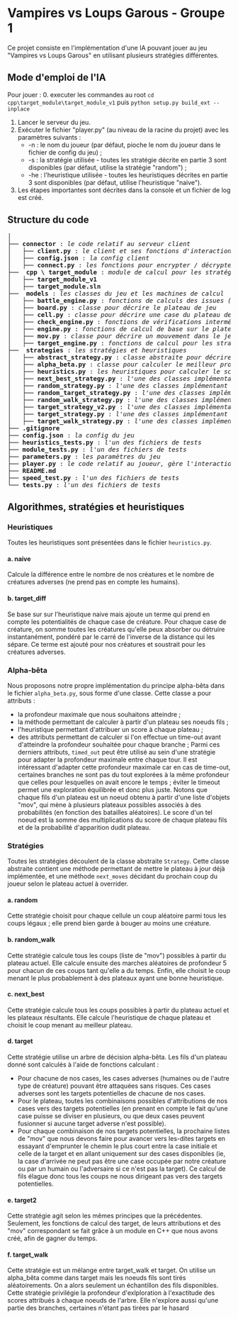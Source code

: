 # Vampires vs Loups Garous - Groupe 1

Ce projet consiste en l'implémentation d'une IA pouvant jouer au jeu "Vampires vs Loups Garous" en utilisant plusieurs stratégies différentes.

## Mode d'emploi de l'IA

Pour jouer : 
0. executer les commandes au root `cd cpp\target_module\target_module_v1` puis `python setup.py build_ext --inplace`
1. Lancer le serveur du jeu.
2. Exécuter le fichier "player.py" (au niveau de la racine du projet) avec les paramètres suivants : 
    * -n : le nom du joueur (par défaut, pioche le nom du joueur dans le fichier de config du jeu) ;
    * -s : la stratégie utilisée - toutes les stratégie décrite en partie 3 sont disponibles (par défaut, utilise la stratégie "random") ;
    * -he : l'heuristique utilisée - toutes les heuristiques décrites en partie 3 sont disponibles (par défaut, utilise l'heuristique "naive").
3. Les étapes importantes sont décrites dans la console et un fichier de log est créé.

## Structure du code

<pre>
│
├── <b>connector</b> : <i>le code relatif au serveur client</i>
│   ├── <b>client.py</b> : <i>le client et ses fonctions d'interaction</i> 
│   ├── <b>config.json</b> : <i>la config client</i>
│   ├── <b>connect.py</b> : <i>les fonctions pour encrypter / décrypter les commandes à envoyer / recevoir par le client</i> 
├──  <b>cpp \ target_module</b> : <i>module de calcul pour les stratégies de target en C++</i>
│   ├── <b>target_module_v1</b>
│   ├── <b>target_module.sln</b>
├──  <b>models</b> : <i>les classes du jeu et les machines de calcul</i>
│   ├── <b>battle_engine.py</b> : <i>fonctions de calculs des issues (espérances) des batailles aléatoires</i>
│   ├── <b>board.py</b> : <i>classe pour décrire le plateau de jeu</i>
│   ├── <b>cell.py</b> : <i>classe pour décrire une case du plateau de jeu</i>
│   ├── <b>check_engine.py</b> : <i>fonctions de vérifications intermédiaires</i>
│   ├── <b>engine.py</b> : <i>fonctions de calcul de base sur le plateau de jeu</i>
│   ├── <b>mov.py</b> : <i>classe pour décrire un mouvement dans le jeu, tel qu'attendu par la commande MOV</i>
│   ├── <b>target_engine.py</b> : <i>fonctions de calcul pour les stratégies de target</i>
├──  <b>strategies</b> : <i>les stratégies et heuristiques</i>
│   ├── <b>abstract_strategy.py</b> : <i>classe abstraite pour décrire une stratégie</i>
│   ├── <b>alpha_beta.py</b> : <i>classe pour calculer le meilleur prochain coup selon alpha-beta</i> 
│   ├── <b>heuristics.py</b> : <i>les heuristiques pour calculer le score d'un plateau</i>
│   ├── <b>next_best_strategy.py</b> : <i>l'une des classes implémentant une stratégie</i>
│   ├── <b>random_strategy.py</b> : <i>l'une des classes implémentant une stratégie</i>
│   ├── <b>random_target_strategy.py</b> : <i>l'une des classes implémentant une stratégie</i> 
│   ├── <b>random_walk_strategy.py</b> : <i>l'une des classes implémentant une stratégie</i>
│   ├── <b>target_strategy_v2.py</b> : <i>l'une des classes implémentant une stratégie</i>
│   ├── <b>target_strategy.py</b> : <i>l'une des classes implémentant une stratégie</i>
│   ├── <b>target_walk_strategy.py</b> : <i>l'une des classes implémentant une stratégie</i>
├── <b>.gitignore</b>
├── <b>config.json</b> : <i>la config du jeu</i>
├── <b>heuristics_tests.py</b> : <i>l'un des fichiers de tests</i>
├── <b>module_tests.py</b> : <i>l'un des fichiers de tests</i>
├── <b>parameters.py</b> : <i>les paramètres du jeu</i>
├── <b>player.py</b> : <i>le code relatif au joueur, gère l'interaction client et utilise une stratégie donnée</i> 
├── <b>README.md</b>
├── <b>speed_test.py</b> : <i>l'un des fichiers de tests</i>
└── <b>tests.py</b> : <i>l'un des fichiers de tests</i>
</pre>

## Algorithmes, stratégies et heuristiques

### Heuristiques
Toutes les heuristiques sont présentées dans le fichier `heuristics.py`.

#### a. naive
Calcule la différence entre le nombre de nos créatures et le nombre de créatures adverses (ne prend pas en compte les humains).
#### b. target_diff
Se base sur sur l'heuristique naive mais ajoute un terme qui prend en compte les potentialités de chaque case de créature. Pour chaque case de créature, on somme toutes les créatures qu'elle peux absorber ou détruire instantanément, pondéré par le carré de l'inverse de la distance qui les sépare. Ce terme est ajouté pour nos créatures et soustrait pour les créatures adverses.

### Alpha-bêta
Nous proposons notre propre implémentation du principe alpha-bêta dans le fichier `alpha_beta.py`, sous forme d'une classe. Cette classe a pour attributs :
* la profondeur maximale que nous souhaitons atteindre ;
* la méthode permettant de calculer à partir d'un plateau ses noeuds fils ;
* l'heuristique permettant d'attribuer un score à chaque plateau ;
* des attributs permettant de calculer si l'on effectue un time-out avant d'atteindre la profondeur souhaitée pour chaque branche ; 
Parmi ces derniers attributs, `timed_out` peut être utilisé au sein d'une stratégie pour adapter la profondeur maximale entre chaque tour. Il est intéressant d'adapter cette profondeur maximale car en cas de time-out, certaines branches ne sont pas du tout explorées à la même profondeur que celles pour lesquelles on avait encore le temps ; éviter le timeout permet une exploration équilibrée et donc plus juste.
Notons que chaque fils d'un plateau est un noeud obtenu à partir d'une liste d'objets "mov", qui mène à plusieurs plateaux possibles associés à des probabilités (en fonction des batailles aléatoires). Le score d'un tel noeud est la somme des multiplications du score de chaque plateau fils et de la probabilité d'apparition dudit plateau.

### Stratégies
Toutes les stratégies découlent de la classe abstraite `Strategy`. Cette classe abstraite contient une méthode permettant de mettre le plateau à jour déjà implémentée, et une méthode `next_moves` décidant du prochain coup du joueur selon le plateau actuel à overrider.

#### a. random
Cette stratégie choisit pour chaque cellule un coup aléatoire parmi tous les coups légaux ; elle prend bien garde à bouger au moins une créature.
#### b. random_walk
Cette stratégie calcule tous les coups (liste de "mov") possibles à partir du plateau actuel. Elle calcule ensuite des marches aléatoires de profondeur 5 pour chacun de ces coups tant qu'elle a du temps. Enfin, elle choisit le coup menant le plus probablement à des plateaux ayant une bonne heuristique.
#### c. next_best
Cette stratégie calcule tous les coups possibles à partir du plateau actuel et les plateaux résultants. Elle calcule l'heuristique de chaque plateau et choisit le coup menant au meilleur plateau.
#### d. target
Cette stratégie utilise un arbre de décision alpha-bêta. Les fils d'un plateau donné sont calculés à l'aide de fonctions calculant :
* Pour chacune de nos cases, les cases adverses (humaines ou de l'autre type de créature) pouvant être attaquées sans risques. Ces cases adverses sont les targets potentielles de chacune de nos cases.
* Pour le plateau, toutes les combinaisons possibles d'attributions de nos cases vers des targets potentielles (en prenant en compte le fait qu'une case puisse se diviser en plusieurs, ou que deux cases peuvent fusionner si aucune target adverse n'est possible).
* Pour chaque combinaison de nos targets potentielles, la prochaine listes de "mov" que nous devons faire pour avancer vers les-dites targets en essayant d'emprunter le chemin le plus court entre la case initiale et celle de la target et en allant uniquement sur des cases disponibles (ie, la case d'arrivée ne peut pas être une case occupée par notre créature ou par un humain ou l'adversaire si ce n'est pas la target).
Ce calcul de fils élague donc tous les coups ne nous dirigeant pas vers des targets potentielles.
#### e. target2
Cette stratégie agit selon les mêmes principes que la précédentes. Seulement, les fonctions de calcul des target, de leurs attributions et des "mov" correspondant se fait grâce à un module en C++ que nous avons créé, afin de gagner du temps.
#### f. target_walk
Cette stratégie est un mélange entre target_walk et target. On utilise un alpha_bêta comme dans target mais les noeuds fils sont tirés aléatoirements. On a alors seulement un échantillon des fils disponibles. Cette stratégie privilégie la profondeur d'exlploration à l'exactitude des scores attribués à chaque noeuds de l'arbre. Elle n'explore aussi qu'une partie des branches, certaines n'étant pas tirées par le hasard

